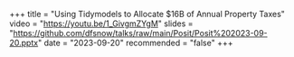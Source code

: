 +++
title = "Using Tidymodels to Allocate $16B of Annual Property Taxes"
video = "https://youtu.be/1_GivgmZYgM"
slides = "https://github.com/dfsnow/talks/raw/main/Posit/Posit%202023-09-20.pptx"
date = "2023-09-20"
recommended = "false"
+++
